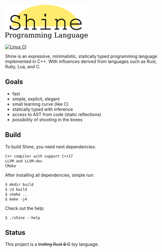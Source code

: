 ![Shine programming language](docs/shineLogo.png)

[![Linux CI](https://github.com/Koncord/shine/actions/workflows/ci_build_linux.yml/badge.svg)](https://github.com/Koncord/shine/actions/workflows/ci_build_linux.yml)


 Shine is an expressive, minimalistic, statically typed programming language implemented in C++.
 With influences derived from languages such as Rust, Ruby, Lua, and C.

## Goals

  - fast
  - simple, explicit, elegant
  - small learning curve (like C)
  - statically typed with inference
  - access to AST from code (static reflections)
  - possibility of shooting in the knees

## Build

 To build Shine, you need next dependencies:
 
    C++ compiler with support C++17
    LLVM and LLVM-dev
    CMake
    
 After installing all dependencies, simple run:
 
    $ mkdir build
    $ cd build
    $ cmake ..
    $ make -j4

 Check out the help:

    $ ./shine --help

## Status

  This project is a ~~trolling Rust & C~~ toy language. 